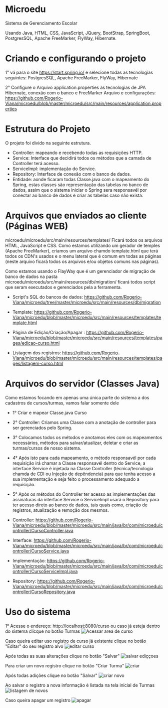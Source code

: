 # Microedu
Sistema de Gerenciamento Escolar

Usando Java, HTML, CSS, JavaScript, JQuery, BootStrap, SpringBoot, PostgresSQL, Apache FreeMarker, FlyWay, Hibernate.

# Criando e configurando o projeto
1° vá para o site https://start.spring.io/ e selecione todas as tecnologias seguintes:
PostgresSQL, Apache FreeMarker, FlyWay, Hibernate

2° Configure o Arquivo application.properties as tecnologias de JPA Hibernate, conexão com o banco e FreeMarker
Arquivo e configurações: https://github.com/Rogerio-Viana/microedu/blob/master/microedu/src/main/resources/application.properties

# Estrutura do Projeto
O projeto foi divido na seguinte estrutura.
- Controller: mapeando e recebendo todas as requisições HTTP.
- Service: Interface que decidirá todos os métodos que a camada de Controller terá acesso.
- ServiceImpl: implementação do Service.
- Repository: Interface de conexão com o banco de dados.
- Entidade: aonde ficaram todas Classe.java com o mapeamento do Spring, estas classes são representação das tabelas no banco de dados, assim que o sistema iniciar o Spring sera responsavél por conectar ao banco de dados e criar as tabelas caso não exista.

# Arquivos que enviados ao cliente (Páginas WEB)
microedu/microedu/src/main/resources/templates/ Ficará todos os arquivos HTML, JavaScript e CSS.
Como estamos utilizando um gerador de temples (Apache FreeMarker), criamos um arquivo chamdo template.html que terá todos os CDN's usados e o menu lateral que é comum em todas as páginas (neste arquivo ficará todos os arquivos e/ou objetos comuns nas páginas).

Como estamos usando o FlayWay que é um gerenciador de migração de banco de dados na pasta microedu/microedu/src/main/resources/db/migration/ ficará todos script que seram executados e gerenciados pela a ferramenta.
- Script's SQL do bancos de dados: https://github.com/Rogerio-Viana/microedu/tree/master/microedu/src/main/resources/db/migration


- Template: https://github.com/Rogerio-Viana/microedu/blob/master/microedu/src/main/resources/templates/template.html
- Página de Edição/Criação/Apagar : https://github.com/Rogerio-Viana/microedu/blob/master/microedu/src/main/resources/templates/pages/edicao-curso.html
- Listagem dos registros: https://github.com/Rogerio-Viana/microedu/blob/master/microedu/src/main/resources/templates/pages/listagem-curso.html


# Arquivos do servidor (Classes Java)
Como estamos focando em apenas uma única parte do sistema a dos cadastros de cursos/turmas, vamos falar somente dele
- 1° Criar e mapear Classe.java Curso 
- 2° Controller: Criamos uma Classe com a anotação de controller para ser gerenciados pelo Spring.
- 3° Colocamos todos os métodos e anotamos eles com os mapeamentos necessários, métodos para salvar/atualizar, deletar e criar as turmas/cursos de nosso sistema.
- 4° Após isto para cada mapeamento, o método responsavél por cada requisição irá chamar a Classe responsavél dentro do Service, a interface Service é injetada na Classe Controller (técnica/tecnologia chamda de CDI ou Injeção de depêndencia) para que tenha acesso a sua implementação e seja feito o processamento adequado a requisição.
- 5° Após os métodos do Controller ter acesso as implementações das assinaturas da interface Service o ServiceImpl usará o Repository para ter acesso direto ao banco de dados, tais quais como, criação de registros, atualização e remoção dos mesmos.


- Controller: https://github.com/Rogerio-Viana/microedu/blob/master/microedu/src/main/java/br/com/microedu/controller/CursoController.java
- Interface: https://github.com/Rogerio-Viana/microedu/blob/master/microedu/src/main/java/br/com/microedu/controller/CursoService.java
- Implementação: https://github.com/Rogerio-Viana/microedu/blob/master/microedu/src/main/java/br/com/microedu/controller/CursoServiceImpl.java
- Repository: https://github.com/Rogerio-Viana/microedu/blob/master/microedu/src/main/java/br/com/microedu/controller/CursoRepository.java

# Uso do sistema
1° Acesse o endereço: http://localhost:8080/curso ou caso já esteja dentro do sistema clicque no botão Turmas
![Acessar area de curso](https://user-images.githubusercontent.com/19811425/69339576-616c0500-0c44-11ea-9456-4a21684d75f8.PNG)

Caso queira editar uso registro de curso já existente clique no botão "Editar" do seu registro alvo
![editar curso](https://user-images.githubusercontent.com/19811425/69340043-5ebddf80-0c45-11ea-95ba-9be54b02e23c.PNG)

Após todas as suas alterações clique no botão "Salvar"
![salvar ediççoes](https://user-images.githubusercontent.com/19811425/69340150-92006e80-0c45-11ea-89dc-1379f95d9ef6.PNG)

Para criar um novo registro clique no botão "Criar Turma"
![criar](https://user-images.githubusercontent.com/19811425/69340328-fcb1aa00-0c45-11ea-92ec-f042bbf5c9f5.PNG)

Após todas adições clique no botão "Salvar"
![criar novo](https://user-images.githubusercontent.com/19811425/69340201-aba1b600-0c45-11ea-8a16-291a5423fb0d.PNG)

Ao salvar o registro a nova informação é listada na tela inicial de Turmas
![listagem de novos](https://user-images.githubusercontent.com/19811425/69340520-75b10180-0c46-11ea-9c01-d2cb04849eea.PNG)

Caso queira apagar um registro
![apagar](https://user-images.githubusercontent.com/19811425/69340715-da6c5c00-0c46-11ea-903b-bfb99231a02d.PNG)


